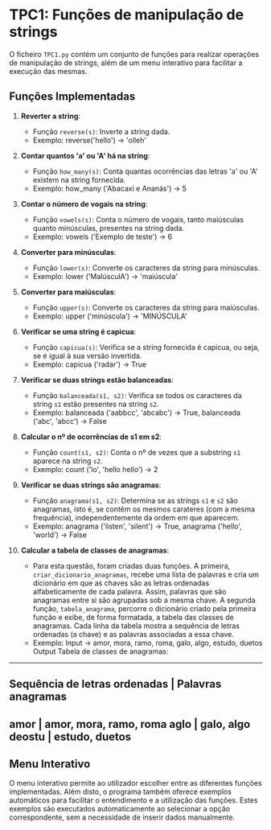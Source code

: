 # TPC1: Funções de manipulação de strings

O ficheiro `TPC1.py` contém um conjunto de funções para realizar operações de manipulação de strings, além de um menu interativo para facilitar a execução das mesmas.

## Funções Implementadas

1. **Reverter a string**:
   - Função `reverse(s)`: Inverte a string dada.
   - Exemplo: reverse('hello') → 'olleh'

2. **Contar quantos 'a' ou 'A' há na string**:
   - Função `how_many(s)`: Conta quantas ocorrências das letras 'a' ou 'A' existem na string fornecida.
   - Exemplo: how_many ('Abacaxi e Ananás') → 5


3. **Contar o número de vogais na string**:
   - Função `vowels(s)`: Conta o número de vogais, tanto maiúsculas quanto minúsculas, presentes na string dada.
   - Exemplo: vowels ('Exemplo de teste') → 6

4. **Converter para minúsculas**:
   - Função `lower(s)`: Converte os caracteres da string para minúsculas.
   - Exemplo: lower ('MaIúsculA') → 'maiúscula'

5. **Converter para maiúsculas**:
   - Função `upper(s)`: Converte os caracteres da string para maiúsculas.
   - Exemplo: upper ('minúscula') → 'MINÚSCULA'

6. **Verificar se uma string é capicua**:
   - Função `capicua(s)`: Verifica se a string fornecida é capicua, ou seja, se é igual à sua versão invertida.
   - Exemplo: capicua ('radar') → True

7. **Verificar se duas strings estão balanceadas**:
   - Função `balanceada(s1, s2)`: Verifica se todos os caracteres da string `s1` estão presentes na string `s2`.
   - Exemplo: balanceada ('aabbcc', 'abcabc') → True, balanceada ('abc', 'abcc') → False

8. **Calcular o nº de ocorrências de s1 em s2**:
   - Função `count(s1, s2)`: Conta o nº de vezes que a substring `s1` aparece na string `s2`.
   - Exemplo: count ('lo', 'hello hello') → 2

9. **Verificar se duas strings são anagramas**:
   - Função `anagrama(s1, s2)`: Determina se as strings `s1` e `s2` são anagramas, isto é, se contêm os mesmos carateres (com a mesma frequência), independentemente da ordem em que aparecem.
   - Exemplo: anagrama ('listen', 'silent') → True, anagrama ('hello', 'world') → False

10. **Calcular a tabela de classes de anagramas**:
    - Para esta questão, foram criadas duas funções. A primeira, `criar_dicionario_anagramas`, recebe uma lista de palavras e cria um dicionário em que as chaves são as letras ordenadas alfabeticamente de cada palavra. Assim, palavras que são anagramas entre si são agrupadas sob a mesma chave. A segunda função, `tabela_anagrama`, percorre o dicionário criado pela primeira função e exibe, de forma formatada, a tabela das classes de anagramas. Cada linha da tabela mostra a sequência de letras ordenadas (a chave) e as palavras associadas a essa chave.
    - Exemplo: Input →  amor, mora, ramo, roma, galo, algo, estudo, duetos
      Output
Tabela de classes de anagramas:
----------------------------------------------
Sequência de letras ordenadas | Palavras anagramas
----------------------------------------------
amor                         | amor, mora, ramo, roma
aglo                         | galo, algo
deostu                       | estudo, duetos
----------------------------------------------


## Menu Interativo

O menu interativo permite ao utilizador escolher entre as diferentes funções implementadas. Além disto, o programa também oferece exemplos automáticos para facilitar o entendimento e a utilização das funções. Estes exemplos são executados automaticamente ao selecionar a opção correspondente, sem a necessidade de inserir dados manualmente.

